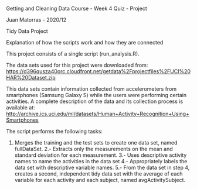Getting and Cleaning Data Course - Week 4 Quiz - Project

Juan Matorras - 2020/12

Tidy Data Project

Explanation of how the scripts work and how they are connected

This project consists of a single script (run_analysis.R).

The data sets used for this project were downloaded from: https://d396qusza40orc.cloudfront.net/getdata%2Fprojectfiles%2FUCI%20HAR%20Dataset.zip

This data sets contain information collected from accelerometers from smartphones (Samsung Galaxy S) while the users were performing certain activities. A complete description of the data and its collection process is available at: http://archive.ics.uci.edu/ml/datasets/Human+Activity+Recognition+Using+Smartphones

The script performs the following tasks:

1. Merges the training and the test sets to create one data set, named fullDataSet.
2.- Extracts only the measurements on the mean and standard deviation for each measurement. 
3.- Uses descriptive activity names to name the activities in the data set
4.- Appropriately labels the data set with descriptive variable names. 
5.- From the data set in step 4, creates a second, independent tidy data set with the average of each variable for each activity and each subject, named avgActivitySubject.
